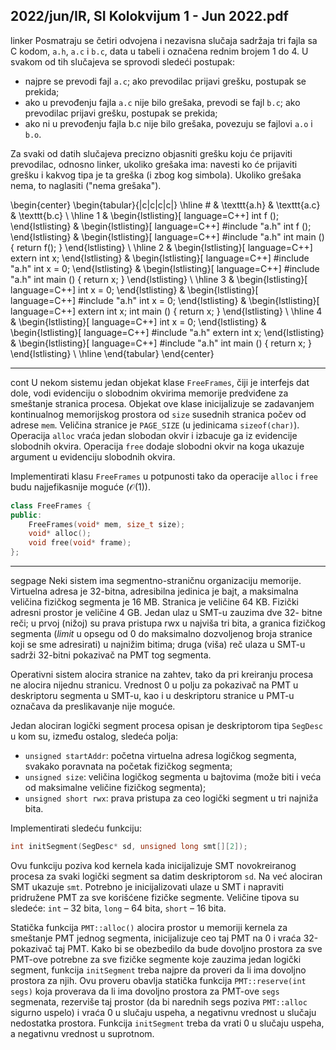 2022/jun/IR, SI Kolokvijum 1 - Jun 2022.pdf
--------------------------------------------------------------------------------
linker
Posmatraju se četiri odvojena i nezavisna slučaja sadržaja tri fajla sa C kodom, `a.h`, `a.c` i `b.c`,
data u tabeli i označena rednim brojem 1 do 4. U svakom od tih slučajeva se sprovodi sledeći
postupak:

- najpre se prevodi fajl `a.c`; ako prevodilac prijavi grešku, postupak se prekida;
- ako u prevođenju fajla `a.c` nije bilo grešaka, prevodi se fajl `b.c`; ako prevodilac prijavi grešku, postupak se prekida;
- ako ni u prevođenju fajla b.c nije bilo grešaka, povezuju se fajlovi `a.o` i `b.o`.

Za svaki od datih slučajeva precizno objasniti grešku koju će prijaviti prevodilac, odnosno
linker, ukoliko grešaka ima: navesti ko će prijaviti grešku i kakvog tipa je ta greška (i zbog
kog simbola). Ukoliko grešaka nema, to naglasiti ("nema grešaka").

\begin{center}
\begin{tabular}{|c|c|c|c|}
\hline
\# & \texttt{a.h} & \texttt{a.c} & \texttt{b.c} \\
\hline
1 & \begin{lstlisting}[ language=C++]
int f ();
\end{lstlisting} & \begin{lstlisting}[ language=C++]
#include "a.h"
int f ();
\end{lstlisting} & \begin{lstlisting}[ language=C++]
#include "a.h"
int main () { return f(); }
\end{lstlisting} \\
\hline
2 & \begin{lstlisting}[ language=C++]
extern int x;
\end{lstlisting} & \begin{lstlisting}[ language=C++]
#include "a.h"
int x = 0;
\end{lstlisting} & \begin{lstlisting}[ language=C++]
#include "a.h"
int main () { return x; }
\end{lstlisting} \\
\hline
3 & \begin{lstlisting}[ language=C++]
int x = 0;
\end{lstlisting} & \begin{lstlisting}[ language=C++]
#include "a.h"
int x = 0;
\end{lstlisting} & \begin{lstlisting}[ language=C++]
extern int x;
int main () { return x; }
\end{lstlisting} \\
\hline
4 & \begin{lstlisting}[ language=C++]
int x = 0;
\end{lstlisting} & \begin{lstlisting}[ language=C++]
#include "a.h"
extern int x;
\end{lstlisting} & \begin{lstlisting}[ language=C++]
#include "a.h"
int main () { return x; }
\end{lstlisting} \\
\hline
\end{tabular}
\end{center}

--------------------------------------------------------------------------------
cont
U nekom sistemu jedan objekat klase `FreeFrames`, čiji je interfejs dat dole, vodi evidenciju o
slobodnim okvirima memorije predviđene za smeštanje stranica procesa. Objekat ove klase
inicijalizuje se zadavanjem kontinualnog memorijskog prostora od `size` susednih stranica
počev od adrese `mem`. Veličina stranice je `PAGE_SIZE` (u jedinicama `sizeof(char)`).
Operacija `alloc` vraća jedan slobodan okvir i izbacuje ga iz evidencije slobodnih okvira.
Operacija `free` dodaje slobodni okvir na koga ukazuje argument u evidenciju slobodnih
okvira.

Implementirati klasu `FreeFrames` u potpunosti tako da operacije `alloc` i `free` budu
najjefikasnije moguće ($\mathcal{O}(1)$).
```cpp
class FreeFrames {
public:
    FreeFrames(void* mem, size_t size);
    void* alloc();
    void free(void* frame);
};
```

--------------------------------------------------------------------------------
segpage
Neki sistem ima segmentno-straničnu organizaciju memorije. Virtuelna adresa je 32-bitna,
adresibilna jedinica je bajt, a maksimalna veličina fizičkog segmenta je 16 MB. Stranica je
veličine 64 KB. Fizički adresni prostor je veličine 4 GB. Jedan ulaz u SMT-u zauzima dve 32-
bitne reči; u prvoj (nižoj) su prava pristupa rwx u najviša tri bita, a granica fizičkog segmenta
(*limit* u opsegu od 0 do maksimalno dozvoljenog broja stranice koji se sme adresirati) u
najnižim bitima; druga (viša) reč ulaza u SMT-u sadrži 32-bitni pokazivač na PMT tog
segmenta.

Operativni sistem alocira stranice na zahtev, tako da pri kreiranju procesa ne alocira nijednu
stranicu. Vrednost 0 u polju za pokazivač na PMT u deskriptoru segmenta u SMT-u, kao i u
deskriptoru stranice u PMT-u označava da preslikavanje nije moguće.

Jedan alociran logički segment procesa opisan je deskriptorom tipa `SegDesc` u kom su,
između ostalog, sledeća polja:

- `unsigned startAddr`: početna virtuelna adresa logičkog segmenta, svakako poravnata na početak fizičkog segmenta;
- `unsigned size`: veličina logičkog segmenta u bajtovima (može biti i veća od maksimalne veličine fizičkog segmenta);
- `unsigned short rwx`: prava pristupa za ceo logički segment u tri najniža bita.

Implementirati sledeću funkciju:
```cpp
int initSegment(SegDesc* sd, unsigned long smt[][2]);
```
Ovu funkciju poziva kod kernela kada inicijalizuje SMT novokreiranog procesa za svaki
logički segment sa datim deskriptorom `sd`. Na već alociran SMT ukazuje `smt`. Potrebno je
inicijalizovati ulaze u SMT i napraviti pridružene PMT za sve korišćene fizičke segmente.
Veličine tipova su sledeće: `int` – 32 bita, `long` – 64 bita, `short` – 16 bita.

Statička funkcija `PMT::alloc()` alocira prostor u memoriji kernela za smeštanje PMT
jednog segmenta, inicijalizuje ceo taj PMT na 0 i vraća 32-pokazivač taj PMT. Kako bi se
obezbedilo da bude dovoljno prostora za sve PMT-ove potrebne za sve fizičke segmente koje
zauzima jedan logički segment, funkcija `initSegment` treba najpre da proveri da li ima
dovoljno prostora za njih. Ovu proveru obavlja statička funkcija `PMT::reserve(int segs)`
koja proverava da li ima dovoljno prostora za PMT-ove `segs` segmenata, rezerviše taj
prostor (da bi narednih segs poziva `PMT::alloc` sigurno uspelo) i vraća 0 u slučaju uspeha,
a negativnu vrednost u slučaju nedostatka prostora. Funkcija `initSegment` treba da vrati 0 u
slučaju uspeha, a negativnu vrednost u suprotnom.
